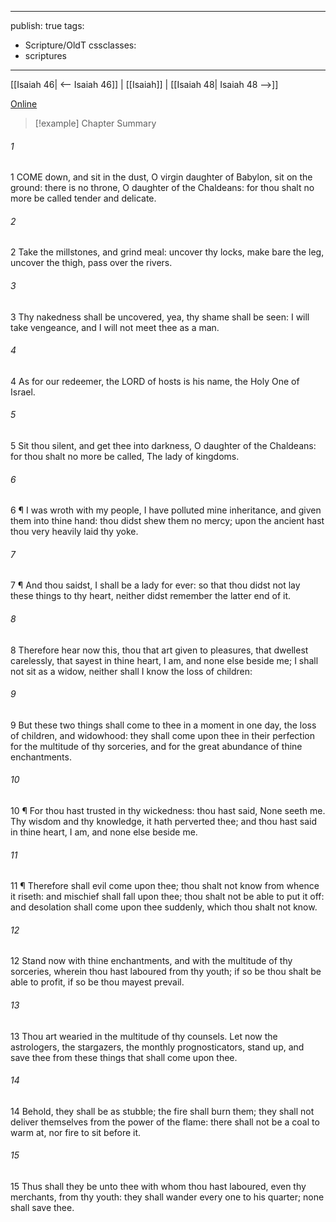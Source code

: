 

---
publish: true
tags:
  - Scripture/OldT
cssclasses:
  - scriptures
---
[[Isaiah 46| <-- Isaiah 46]] | [[Isaiah]] | [[Isaiah 48| Isaiah 48 -->]]

[Online](https://churchofjesuschrist.org/study/scriptures/ot/isa/47?lang=eng)

>[!example] Chapter Summary
>
###### 1
1 COME down, and sit in the dust, O virgin daughter of Babylon, sit on the ground: there is no throne, O daughter of the Chaldeans: for thou shalt no more be called tender and delicate.
###### 2
2 Take the millstones, and grind meal: uncover thy locks, make bare the leg, uncover the thigh, pass over the rivers.
###### 3
3 Thy nakedness shall be uncovered, yea, thy shame shall be seen: I will take vengeance, and I will not meet thee as a man.
###### 4
4 As for our redeemer, the LORD of hosts is his name, the Holy One of Israel.
###### 5
5 Sit thou silent, and get thee into darkness, O daughter of the Chaldeans: for thou shalt no more be called, The lady of kingdoms.
###### 6
6 ¶ I was wroth with my people, I have polluted mine inheritance, and given them into thine hand: thou didst shew them no mercy; upon the ancient hast thou very heavily laid thy yoke.
###### 7
7 ¶ And thou saidst, I shall be a lady for ever: so that thou didst not lay these things to thy heart, neither didst remember the latter end of it.
###### 8
8 Therefore hear now this, thou that art given to pleasures, that dwellest carelessly, that sayest in thine heart, I am, and none else beside me; I shall not sit as a widow, neither shall I know the loss of children:
###### 9
9 But these two things shall come to thee in a moment in one day, the loss of children, and widowhood: they shall come upon thee in their perfection for the multitude of thy sorceries, and for the great abundance of thine enchantments.
###### 10
10 ¶ For thou hast trusted in thy wickedness: thou hast said, None seeth me.  Thy wisdom and thy knowledge, it hath perverted thee; and thou hast said in thine heart, I am, and none else beside me.
###### 11
11 ¶ Therefore shall evil come upon thee; thou shalt not know from whence it riseth: and mischief shall fall upon thee; thou shalt not be able to put it off: and desolation shall come upon thee suddenly, which thou shalt not know.
###### 12
12 Stand now with thine enchantments, and with the multitude of thy sorceries, wherein thou hast laboured from thy youth; if so be thou shalt be able to profit, if so be thou mayest prevail.
###### 13
13 Thou art wearied in the multitude of thy counsels.  Let now the astrologers, the stargazers, the monthly prognosticators, stand up, and save thee from these things that shall come upon thee.
###### 14
14 Behold, they shall be as stubble; the fire shall burn them; they shall not deliver themselves from the power of the flame: there shall not be a coal to warm at, nor fire to sit before it.
###### 15
15 Thus shall they be unto thee with whom thou hast laboured, even thy merchants, from thy youth: they shall wander every one to his quarter; none shall save thee.



